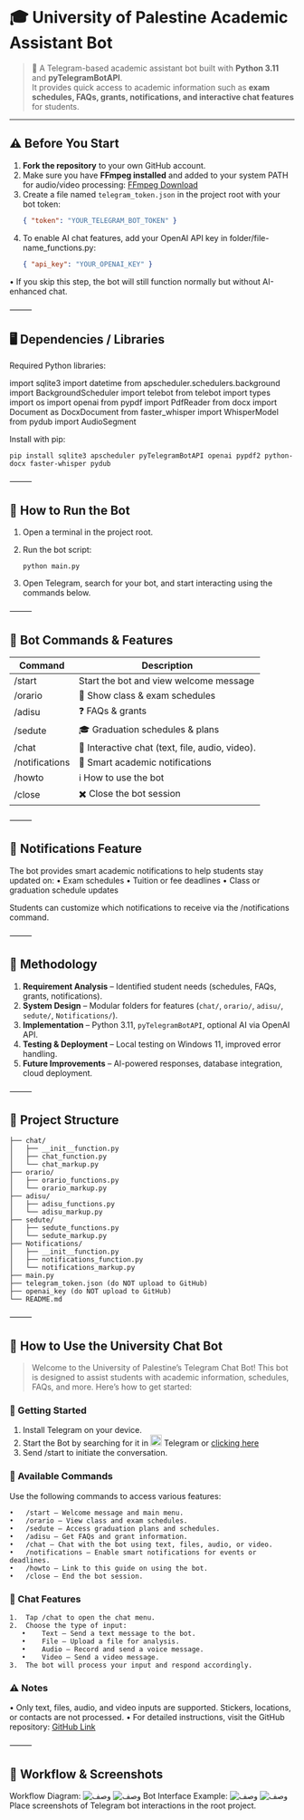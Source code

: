 # 🎓 University of Palestine Academic Assistant Bot

> 🤖 A Telegram-based academic assistant bot built with **Python 3.11** and **pyTelegramBotAPI**.  
It provides quick access to academic information such as **exam schedules, FAQs, grants, notifications, and interactive chat features** for students.

---

## ⚠️ Before You Start

1. **Fork the repository** to your own GitHub account.
2. Make sure you have **FFmpeg installed** and added to your system PATH for audio/video processing: [FFmpeg Download](https://ffmpeg.org/download.html)
3. Create a file named `telegram_token.json` in the project root with your bot token:
    ```json
   { "token": "YOUR_TELEGRAM_BOT_TOKEN" }
4.	To enable AI chat features, add your OpenAI API key in folder/file-name_functions.py:
    ```json
    { "api_key": "YOUR_OPENAI_KEY" }
•	If you skip this step, the bot will still function normally but without AI-enhanced chat.


⸻

## 🖥️ Dependencies / Libraries

Required Python libraries:

import sqlite3
import datetime
from apscheduler.schedulers.background import BackgroundScheduler
import telebot
from telebot import types
import os
import openai
from pypdf import PdfReader
from docx import Document as DocxDocument
from faster_whisper import WhisperModel
from pydub import AudioSegment


Install with pip:
    
    pip install sqlite3 apscheduler pyTelegramBotAPI openai pypdf2 python-docx faster-whisper pydub


⸻

## 🚀 How to Run the Bot
1.	Open a terminal in the project root.
2.	Run the bot script:

  	    python main.py

  4.	Open Telegram, search for your bot, and start interacting using the commands below.

⸻

## 📝 Bot Commands & Features

| Command        | Description                                     |
|----------------|-------------------------------------------------|
| /start         | Start the bot and view welcome message          |
| /orario        | 📅 Show class & exam schedules                  |
| /adisu         | ❓ FAQs & grants                                |
| /sedute        | 🎓 Graduation schedules & plans                 |
| /chat          | 💬 Interactive chat (text, file, audio, video). |
| /notifications | 🔔 Smart academic notifications                 |
| /howto         | ℹ️ How to use the bot                           |
| /close         | ✖️ Close the bot session                        |


⸻

## 🔔 Notifications Feature

The bot provides smart academic notifications to help students stay updated on:
	•	Exam schedules
	•	Tuition or fee deadlines
	•	Class or graduation schedule updates

Students can customize which notifications to receive via the /notifications command.

⸻

## 📑 Methodology

1. **Requirement Analysis** – Identified student needs (schedules, FAQs, grants, notifications).  
2. **System Design** – Modular folders for features (`chat/`, `orario/`, `adisu/`, `sedute/`, `Notifications/`).  
3. **Implementation** – Python 3.11, `pyTelegramBotAPI`, optional AI via OpenAI API.  
4. **Testing & Deployment** – Local testing on Windows 11, improved error handling.  
5. **Future Improvements** – AI-powered responses, database integration, cloud deployment.
   
⸻

## 📂 Project Structure

    ├── chat/
    │   ├── __init__function.py
    │   ├── chat_function.py
    │   └── chat_markup.py
    ├── orario/
    │   ├── orario_functions.py
    │   └── orario_markup.py
    ├── adisu/
    │   ├── adisu_functions.py
    │   └── adisu_markup.py
    ├── sedute/
    │   ├── sedute_functions.py
    │   └── sedute_markup.py
    ├── Notifications/
    │   ├── __init__function.py
    │   ├── notifications_function.py
    │   └── notifications_markup.py
    ├── main.py
    ├── telegram_token.json (do NOT upload to GitHub)
    ├── openai_key (do NOT upload to GitHub)
    └── README.md

⸻

## 📘 How to Use the University Chat Bot

> Welcome to the University of Palestine’s Telegram Chat Bot! This bot is designed to assist students with academic information, schedules, FAQs, and more. Here’s how to get started:

### 🚀 Getting Started

1.	Install Telegram on your device.
2.	Start the Bot by searching for it in <img src="https://upload.wikimedia.org/wikipedia/commons/8/82/Telegram_logo.svg" alt="Telegram" width="20" height="20"> Telegram or [clicking here](https://t.me/n8n_mayar_prompt_bot)
3.	Send /start to initiate the conversation.

### 🧭 Available Commands

Use the following commands to access various features:

	•	/start – Welcome message and main menu.
	•	/orario – View class and exam schedules.
	•	/sedute – Access graduation plans and schedules.
	•	/adisu – Get FAQs and grant information.
	•	/chat – Chat with the bot using text, files, audio, or video.
	•	/notifications – Enable smart notifications for events or deadlines.
	•	/howto – Link to this guide on using the bot.
	•	/close – End the bot session.

### 💬 Chat Features
	1.	Tap /chat to open the chat menu.
	2.	Choose the type of input:
	   •	Text – Send a text message to the bot.
	   •	File – Upload a file for analysis.
	   •	Audio – Record and send a voice message.
	   •	Video – Send a video message.
	3.	The bot will process your input and respond accordingly.

### ⚠️ Notes
	
 •	Only text, files, audio, and video inputs are supported. Stickers, locations, or contacts are not processed.
 •	For detailed instructions, visit the GitHub repository: [GitHub Link](https://github.com/myarnwas/Chat-Bot-Telegram-University-of-Palestine/tree/main)

⸻

## 📸 Workflow & Screenshots

Workflow Diagram:
![وصف](https://github.com/myarnwas/Chat-Bot-Telegram-University-of-Palestine/blob/main/IMG_5426.jpeg)
![وصف](https://github.com/myarnwas/Chat-Bot-Telegram-University-of-Palestine/blob/main/IMG_5425.jpeg)
Bot Interface Example:
![وصف](https://github.com/myarnwas/Chat-Bot-Telegram-University-of-Palestine/blob/main/IMG_5423.jpeg)
![وصف](https://github.com/myarnwas/Chat-Bot-Telegram-University-of-Palestine/blob/main/IMG_5424.jpeg)
Place screenshots of Telegram bot interactions in the root project. 
